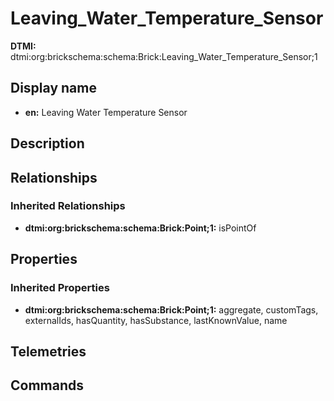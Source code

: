 # Leaving_Water_Temperature_Sensor
**DTMI:** dtmi:org:brickschema:schema:Brick:Leaving_Water_Temperature_Sensor;1
## Display name
- **en:** Leaving Water Temperature Sensor
## Description
## Relationships
### Inherited Relationships
* **dtmi:org:brickschema:schema:Brick:Point;1:** isPointOf
## Properties
### Inherited Properties
* **dtmi:org:brickschema:schema:Brick:Point;1:** aggregate, customTags, externalIds, hasQuantity, hasSubstance, lastKnownValue, name
## Telemetries
## Commands
